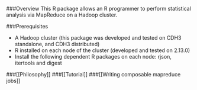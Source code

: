 ###Overview
This R package allows an R programmer to perform statistical analysis via MapReduce on a Hadoop cluster. 

###Prerequisites
* A Hadoop cluster (this package was developed and tested on CDH3 standalone, and CDH3 distributed)
* R installed on each node of the cluster (developed and tested on 2.13.0) 
* Install the following dependent R packages on each node: rjson, itertools and digest

###[[Philosophy]]
###[[Tutorial]]
###[[Writing composable mapreduce jobs]] 

